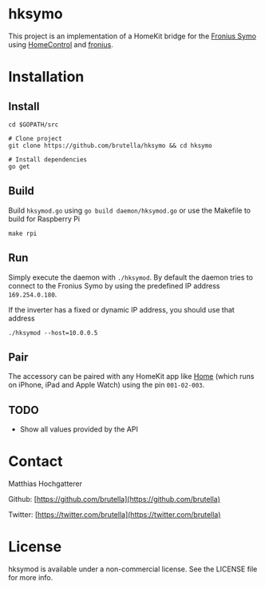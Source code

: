 # hksymo

This project is an implementation of a HomeKit bridge for the [Fronius Symo](http://www.fronius.com/cps/rde/xchg/fronius_international/hs.xsl/83_28694_ENG_HTML.htm) using [HomeControl](https://github.com/brutella/hc) and [fronius](https://github.com/brutella/fronius).

# Installation

## Install

    cd $GOPATH/src

    # Clone project
    git clone https://github.com/brutella/hksymo && cd hksymo

    # Install dependencies
    go get
    
## Build

Build `hksymod.go` using `go build daemon/hksymod.go` or use the Makefile to build for Raspberry Pi

    make rpi

## Run

Simply execute the daemon with `./hksymod`. By default the daemon tries to connect to the Fronius Symo by using the predefined IP address `169.254.0.180`. 

If the inverter has a fixed or dynamic IP address, you should use that address

    ./hksymod --host=10.0.0.5
    
## Pair

The accessory can be paired with any HomeKit app like [Home][home] (which runs on iPhone, iPad and Apple Watch) using the pin `001-02-003`.

[home]: http://selfcoded.com/home
[home-getting-started]: http://selfcoded.com/home/getting-started

## TODO

- Show all values provided by the API

# Contact

Matthias Hochgatterer

Github: [https://github.com/brutella](https://github.com/brutella)

Twitter: [https://twitter.com/brutella](https://twitter.com/brutella)

# License

hksymod is available under a non-commercial license. See the LICENSE file for more info.